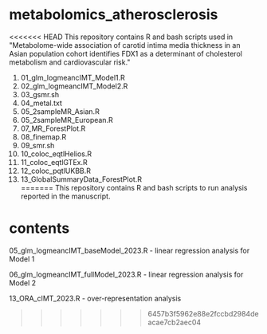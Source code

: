 # metabolomics_atherosclerosis
<<<<<<< HEAD
This repository contains R and bash scripts used in "Metabolome-wide association of carotid intima media thickness in an Asian population cohort identifies FDX1 as a determinant of cholesterol metabolism and cardiovascular risk."
1. 01_glm_logmeancIMT_Model1.R 
2. 02_glm_logmeancIMT_Model2.R 
3. 03_gsmr.sh
4. 04_metal.txt
5. 05_2sampleMR_Asian.R 
6. 05_2sampleMR_European.R 
7. 07_MR_ForestPlot.R 
8. 08_finemap.R 
9. 09_smr.sh 
10. 10_coloc_eqtlHelios.R
11. 11_coloc_eqtlGTEx.R 
12. 12_coloc_pqtlUKBB.R 
13. 13_GlobalSummaryData_ForestPlot.R  
=======
This repository contains R and bash scripts to run analysis reported in the manuscript. 

# contents
05_glm_logmeancIMT_baseModel_2023.R - linear regression analysis for Model 1 

06_glm_logmeancIMT_fullModel_2023.R - linear regression analysis for Model 2 

13_ORA_cIMT_2023.R - over-representation analysis 
>>>>>>> 6457b3f5962e88e2fccbd2984deacae7cb2aec04
